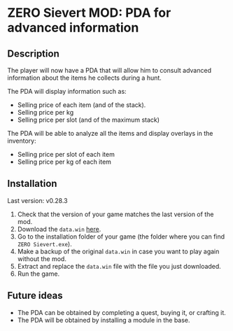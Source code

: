 # ZERO Sievert MOD: PDA for advanced information

## Description

The player will now have a PDA that will allow him to consult advanced information about the items he collects during a hunt.

The PDA will display information such as:
- Selling price of each item (and of the stack).
- Selling price per kg
- Selling price per slot (and of the maximum stack)

The PDA will be able to analyze all the items and display overlays in the inventory:
- Selling price per slot of each item
- Selling price per kg of each item

## Installation

Last version: v0.28.3

1. Check that the version of your game matches the last version of the mod.
2. Download the `data.win` [here](https://github.com/Zakov-Tools/zero-sievert-pda-mod/raw/main/bin/data.7z).
3. Go to the installation folder of your game (the folder where you can find `ZERO Sievert.exe`).
4. Make a backup of the original `data.win` in case you want to play again without the mod.
5. Extract and replace the `data.win` file with the file you just downloaded.
6. Run the game.

## Future ideas

- The PDA can be obtained by completing a quest, buying it, or crafting it.
- The PDA will be obtained by installing a module in the base.

